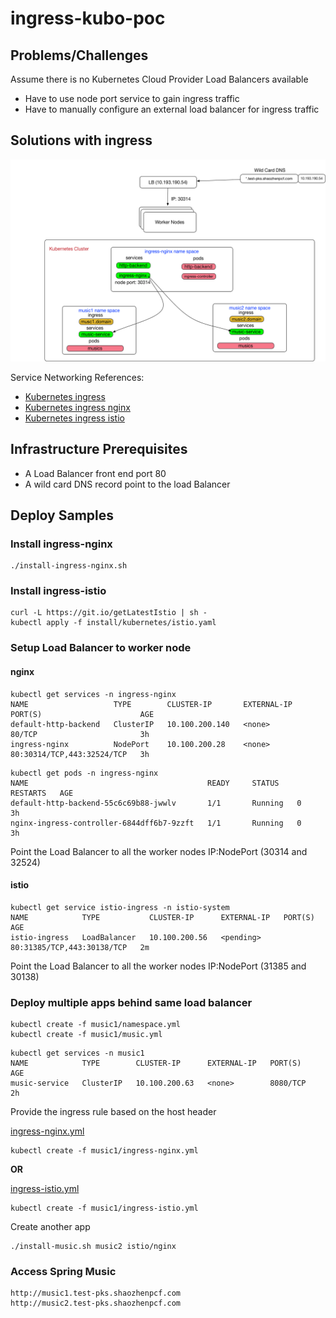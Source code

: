 # ingress-kubo-poc

## Problems/Challenges

Assume there is no Kubernetes Cloud Provider Load Balancers available

* Have to use node port service to gain ingress traffic
* Have to manually configure an external load balancer for ingress traffic

## Solutions with ingress

![IDEA](images/PKS-Ingress-Nginx.png)



Service Networking References:

* [Kubernetes ingress](https://kubernetes.io/docs/concepts/services-networking/ingress/)
* [Kubernetes ingress nginx](https://github.com/kubernetes/ingress-nginx)
* [Kubernetes ingress istio](https://istio.io/docs/tasks/traffic-management/ingress.html)

## Infrastructure Prerequisites

* A Load Balancer front end port 80
* A wild card DNS record point to the load Balancer

## Deploy Samples

### Install ingress-nginx

```
./install-ingress-nginx.sh
```
### Install ingress-istio

```
curl -L https://git.io/getLatestIstio | sh -
kubectl apply -f install/kubernetes/istio.yaml
```

### Setup Load Balancer to worker node

#### nginx

```
kubectl get services -n ingress-nginx
NAME                   TYPE        CLUSTER-IP       EXTERNAL-IP   PORT(S)                      AGE
default-http-backend   ClusterIP   10.100.200.140   <none>        80/TCP                       3h
ingress-nginx          NodePort    10.100.200.28    <none>        80:30314/TCP,443:32524/TCP   3h
```

```
kubectl get pods -n ingress-nginx
NAME                                        READY     STATUS    RESTARTS   AGE
default-http-backend-55c6c69b88-jwwlv       1/1       Running   0          3h
nginx-ingress-controller-6844dff6b7-9zzft   1/1       Running   0          3h
```

Point the Load Balancer to all the worker nodes IP:NodePort (30314 and 32524)

#### istio

```
kubectl get service istio-ingress -n istio-system
NAME            TYPE           CLUSTER-IP      EXTERNAL-IP   PORT(S)                      AGE
istio-ingress   LoadBalancer   10.100.200.56   <pending>     80:31385/TCP,443:30138/TCP   2m
```

Point the Load Balancer to all the worker nodes IP:NodePort (31385 and 30138)

### Deploy multiple apps behind same load balancer

```
kubectl create -f music1/namespace.yml
kubectl create -f music1/music.yml
```

```
kubectl get services -n music1
NAME            TYPE        CLUSTER-IP      EXTERNAL-IP   PORT(S)    AGE
music-service   ClusterIP   10.100.200.63   <none>        8080/TCP   2h
```

Provide the ingress rule based on the host header

[ingress-nginx.yml](music1/ingress-nginx.yml)
```
kubectl create -f music1/ingress-nginx.yml
```

__OR__

[ingress-istio.yml](music1/ingress-istio.yml)
```
kubectl create -f music1/ingress-istio.yml
```

Create another app
```
./install-music.sh music2 istio/nginx
```

### Access Spring Music

```
http://music1.test-pks.shaozhenpcf.com
http://music2.test-pks.shaozhenpcf.com
```
